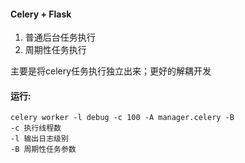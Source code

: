 #### Celery + Flask
1. 普通后台任务执行
2. 周期性任务执行

主要是将celery任务执行独立出来；更好的解耦开发

#### 运行:
```
celery worker -l debug -c 100 -A manager.celery -B
-c 执行线程数
-l 输出日志级别
-B 周期性任务参数
```

